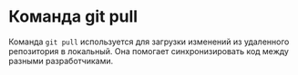 # Команда git pull
Команда `git pull` используется для загрузки изменений из удаленного репозитория в локальный. Она помогает синхронизировать код между разными разработчиками.
